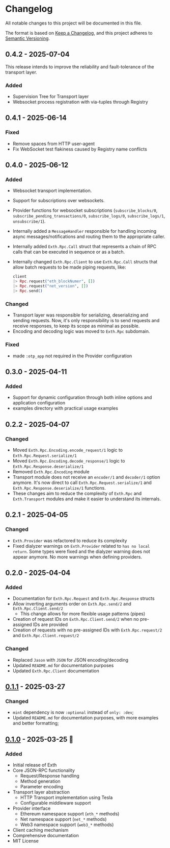 # Changelog

All notable changes to this project will be documented in this file.

The format is based on [Keep a Changelog](https://keepachangelog.com/en/1.1.0/),
and this project adheres to [Semantic Versioning](https://semver.org/spec/v2.0.0.html).

## 0.4.2 - 2025-07-04

This release intends to improve the reliability and fault-tolerance of the
transport layer.

### Added

- Supervision Tree for Transport layer
- Websocket process registration with via-tuples through Registry

[0.4.2]: https://github.com/joaop21/exth/releases/tag/v0.4.2

## 0.4.1 - 2025-06-14

### Fixed

- Remove spaces from HTTP user-agent
- Fix WebSocket test flakiness caused by Registry name conflicts

[0.4.1]: https://github.com/joaop21/exth/releases/tag/v0.4.1

## 0.4.0 - 2025-06-12

### Added

- Websocket transport implementation.
- Support for subscriptions over websockets.
- Provider functions for websocket subscriptions (`subscribe_blocks/0`,
  `subscribe_pending_transactions/0`, `subscribe_logs/0`, `subscribe_logs/1`,
  `unsubscribe/1`).
- Internally added a `MessageHandler` responsible for handling incoming async
  messages/notifications and routing them to the appropriate caller.
- Internally added `Exth.Rpc.Call` struct that represents a chain of RPC calls
  that can be executed in sequence or as a batch.
- Internally changed `Exth.Rpc.Client` to use `Exth.Rpc.Call` structs that allow
  batch requests to be made piping requests, like:

  ```elixir
  client
  |> Rpc.request("eth_blockNumer", [])
  |> Rpc.request("net_version", [])
  |> Rpc.send()
  ```

### Changed

- Transport layer was responsible for serializing, deserializing and sending
  requests. Now, it's only responsibility is to send requests and receive
  responses, to keep its scope as minimal as possible.
- Encoding and decoding logic was moved to `Exth.Rpc` subdomain.

### Fixed

- made `:otp_app` not required in the Provider configuration

[0.4.0]: https://github.com/joaop21/exth/releases/tag/v0.4.0

## 0.3.0 - 2025-04-11

### Added

- Support for dynamic configuration through both inline options and application configuration
- examples directory with practical usage examples

[0.3.0]: https://github.com/joaop21/exth/releases/tag/v0.3.0

## 0.2.2 - 2025-04-07

### Changed

- Moved `Exth.Rpc.Encoding.encode_request/1` logic to `Exth.Rpc.Request.serialize/1`
- Moved `Exth.Rpc.Encoding.decode_response/1` logic to `Exth.Rpc.Response.deserialize/1`
- Removed `Exth.Rpc.Encoding` module
- Transport module does not receive an `encoder/1` and `decoder/1` option
  anymore. It's now direct to call `Exth.Rpc.Request.serialize/1` and
  `Exth.Rpc.Response.deserialize/1` functions.
- These changes aim to reduce the complexity of `Exth.Rpc` and `Exth.Transport`
  modules and make it easier to understand its internals.

[0.2.2]: https://github.com/joaop21/exth/releases/tag/v0.2.2

## 0.2.1 - 2025-04-05

### Changed

- `Exth.Provider` was refactored to reduce its complexity
- Fixed dialyzer warnings on `Exth.Provider` related to `has no local return`.
  Some types were fixed and the dialyzer warning does not appear anymore. No
  more warnings when defining providers.

[0.2.1]: https://github.com/joaop21/exth/releases/tag/v0.2.1

## 0.2.0 - 2025-04-04

### Added

- Documentation for `Exth.Rpc.Request` and `Exth.Rpc.Response` structs
- Allow inverting arguments order on `Exth.Rpc.send/2` and `Exth.Rpc.Client.send/2`
  - This change allows for more flexible usage patterns (pipes)
- Creation of request IDs on `Exth.Rpc.Client.send/2` when no pre-assigned IDs
  are provided
- Creation of requests with no pre-assigned IDs with `Exth.Rpc.request/2` and
  `Exth.Rpc.Client.request/2`

### Changed

- Replaced `Jason` with `JSON` for JSON encoding/decoding
- Updated `README.md` for documentation purposes
- Updated `Exth.Rpc.Client` documentation

[0.2.0]: https://github.com/joaop21/exth/releases/tag/v0.2.0

## [0.1.1] - 2025-03-27

### Changed

- `mint` dependency is now `:optional` instead of `only: :dev`;
- Updated `README.md` for documentation purposes, with more examples and better formatting;

[0.1.1]: https://github.com/joaop21/exth/releases/tag/v0.1.1

## [0.1.0] - 2025-03-25 🚀

### Added

- Initial release of Exth
- Core JSON-RPC functionality
  - Request/Response handling
  - Method generation
  - Parameter encoding
- Transport layer abstraction
  - HTTP Transport implementation using Tesla
  - Configurable middleware support
- Provider interface
  - Ethereum namespace support (`eth_*` methods)
  - Net namespace support (`net_*` methods)
  - Web3 namespace support (`web3_*` methods)
- Client caching mechanism
- Comprehensive documentation
- MIT License

[0.1.0]: https://github.com/joaop21/exth/releases/tag/v0.1.0
